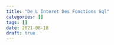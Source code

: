 ```yaml
---
title: "De L Interet Des Fonctions Sql"
categories: []
tags: []
date: 2021-08-18
draft: true
---
```


<!--

* il n'y a pas que le pl/pgsql
https://www.postgresql.org/docs/devel/xfunc-sql.html

* différence procédure et fonction 
gestion des transactions COMMIT ROLLBACK
CALL vs. SELECT / PERFORM

* sql-standard body
Dependencies between the function and the objects it uses are fully tracked.
https://git.postgresql.org/gitweb/?p=postgresql.git;a=commit;h=e717a9a18b2e34c9c40e5259ad4d31cd7e420750

* simplifier la vie de l'optimiseur
set-returning function https://www.postgresql.org/docs/devel/functions-srf.html
execution_cost https://www.postgresql.org/docs/devel/sql-createfunction.html

* mode d'une fonction
immutable pour l'indexation
stable pour la lecture seule
volatile pour le reste

-->